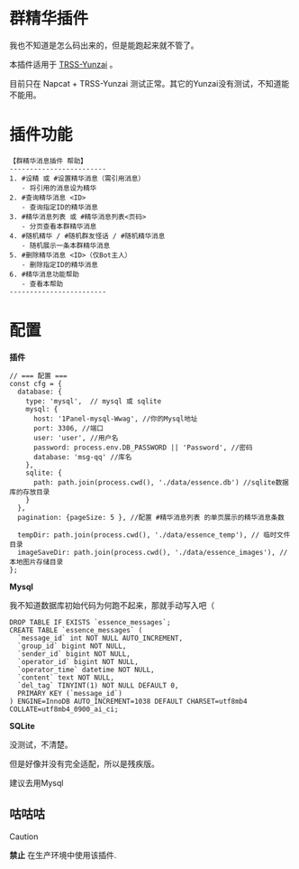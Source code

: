 # ****群精华插件****
我也不知道是怎么码出来的，但是能跑起来就不管了。

本插件适用于 [TRSS-Yunzai](https://github.com/TimeRainStarSky/Yunzai) 。

目前只在 Napcat + TRSS-Yunzai 测试正常。其它的Yunzai没有测试，不知道能不能用。

# ****插件功能****


```
【群精华消息插件 帮助】
------------------------
1. #设精 或 #设置精华消息（需引用消息）
   - 将引用的消息设为精华
2. #查询精华消息 <ID>
   - 查询指定ID的精华消息
3. #精华消息列表 或 #精华消息列表<页码>
   - 分页查看本群精华消息
4. #随机精华 / #随机群友怪话 / #随机精华消息
   - 随机展示一条本群精华消息
5. #删除精华消息 <ID>（仅Bot主人）
   - 删除指定ID的精华消息
6. #精华消息功能帮助
   - 查看本帮助
------------------------
```


# ****配置****

****插件****
```
// === 配置 ===
const cfg = {
  database: {
    type: 'mysql',  // mysql 或 sqlite
    mysql: {
      host: '1Panel-mysql-Wwag', //你的Mysql地址
      port: 3306, //端口
      user: 'user', //用户名
      password: process.env.DB_PASSWORD || 'Password', //密码
      database: 'msg-qq' //库名
    },
    sqlite: {
      path: path.join(process.cwd(), './data/essence.db') //sqlite数据库的存放目录
    }
  },
  pagination: {pageSize: 5 }, //配置 #精华消息列表 的单页展示的精华消息条数

  tempDir: path.join(process.cwd(), './data/essence_temp'), // 临时文件目录
  imageSaveDir: path.join(process.cwd(), './data/essence_images'), // 本地图片存储目录
};
```

****Mysql****

我不知道数据库初始代码为何跑不起来，那就手动写入吧（

```
DROP TABLE IF EXISTS `essence_messages`;
CREATE TABLE `essence_messages` (
  `message_id` int NOT NULL AUTO_INCREMENT,
  `group_id` bigint NOT NULL,
  `sender_id` bigint NOT NULL,
  `operator_id` bigint NOT NULL,
  `operator_time` datetime NOT NULL,
  `content` text NOT NULL,
  `del_tag` TINYINT(1) NOT NULL DEFAULT 0,
  PRIMARY KEY (`message_id`)
) ENGINE=InnoDB AUTO_INCREMENT=1038 DEFAULT CHARSET=utf8mb4 COLLATE=utf8mb4_0900_ai_ci;
```

****SQLite****

没测试，不清楚。

但是好像并没有完全适配，所以是残疾版。

建议去用Mysql

****咕咕咕****
---
> [!CAUTION]
> **禁止** 在生产环境中使用该插件.
